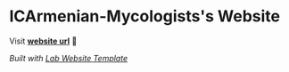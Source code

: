 
# ICArmenian-Mycologists's Website

Visit **[website url](#)** 🚀

_Built with [Lab Website Template](https://greene-lab.gitbook.io/lab-website-template-docs)_

